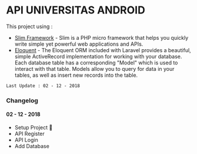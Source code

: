 # API UNIVERSITAS ANDROID
This project using :
* [Slim Framework](https://www.slimframework.com/) - Slim is a PHP micro framework that helps you quickly write simple yet powerful web applications and APIs.
* [Eloquent](https://laravel.com/docs/5.1/eloquent) - The Eloquent ORM included with Laravel provides a beautiful, simple ActiveRecord implementation for working with your database. Each database table has a corresponding "Model" which is used to interact with that table. Models allow you to query for data in your tables, as well as insert new records into the table.

```
Last Update : 02 - 12 - 2018
```

### Changelog

#### 02 - 12 - 2018
* Setup Project :tada:
* API Register
* API Login
* Add Database